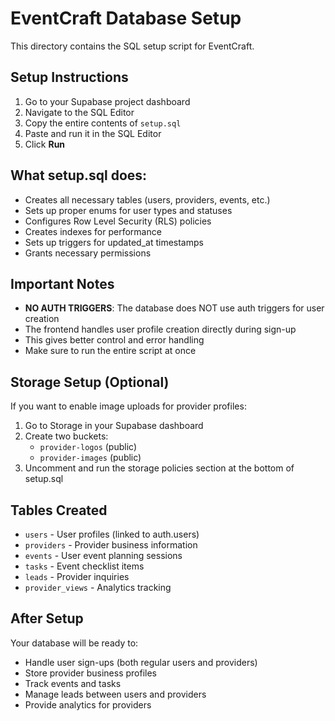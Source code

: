 # EventCraft Database Setup

This directory contains the SQL setup script for EventCraft.

## Setup Instructions

1. Go to your Supabase project dashboard
2. Navigate to the SQL Editor
3. Copy the entire contents of `setup.sql`
4. Paste and run it in the SQL Editor
5. Click **Run**

## What setup.sql does:

- Creates all necessary tables (users, providers, events, etc.)
- Sets up proper enums for user types and statuses
- Configures Row Level Security (RLS) policies
- Creates indexes for performance
- Sets up triggers for updated_at timestamps
- Grants necessary permissions

## Important Notes

- **NO AUTH TRIGGERS**: The database does NOT use auth triggers for user creation
- The frontend handles user profile creation directly during sign-up
- This gives better control and error handling
- Make sure to run the entire script at once

## Storage Setup (Optional)

If you want to enable image uploads for provider profiles:

1. Go to Storage in your Supabase dashboard
2. Create two buckets:
   - `provider-logos` (public)
   - `provider-images` (public)
3. Uncomment and run the storage policies section at the bottom of setup.sql

## Tables Created

- `users` - User profiles (linked to auth.users)
- `providers` - Provider business information
- `events` - User event planning sessions
- `tasks` - Event checklist items
- `leads` - Provider inquiries
- `provider_views` - Analytics tracking

## After Setup

Your database will be ready to:
- Handle user sign-ups (both regular users and providers)
- Store provider business profiles
- Track events and tasks
- Manage leads between users and providers
- Provide analytics for providers